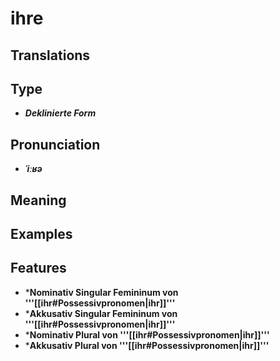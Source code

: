 # ihre
## Translations
## Type
- _**Deklinierte Form**_
## Pronunciation
- _**ˈiːʁə**_
## Meaning
## Examples
## Features
- ***Nominativ Singular Femininum von '''[[ihr#Possessivpronomen|ihr]]'''**
- ***Akkusativ Singular Femininum von '''[[ihr#Possessivpronomen|ihr]]'''**
- ***Nominativ Plural von '''[[ihr#Possessivpronomen|ihr]]'''**
- ***Akkusativ Plural von '''[[ihr#Possessivpronomen|ihr]]'''**
